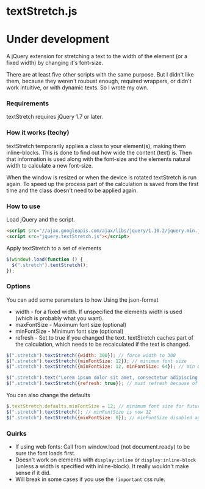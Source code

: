 # textStretch.js

# Under development

A jQuery extension for stretching a text to the width of the element (or a fixed width) by changing it's font-size.

There are at least five other scripts with the same purpose. But I didn't like them, because they weren't roubust enough, required wrappers, or didn't work intuitive, or with dynamic texts. So I wrote my own.

### Requirements
textStretch requires jQuery 1.7 or later.

### How it works (techy)
textStretch temporarily applies a class to your element(s), making them inline-blocks. This is done to find out how wide the content (text) is. Then that information is used along with the font-size and the elements natural width to calculate a new font-size.

When the window is resized or when the device is rotated textStretch is run again. To speed up the process part of the calculation is saved from the first time and the class doesn't need to be applied again.

### How to use
Load jQuery and the script.

```html
<script src="//ajax.googleapis.com/ajax/libs/jquery/1.10.2/jquery.min.js"></script>
<script src="jquery.textStretch.js"></script>
```

Apply textStretch to a set of elements

```javascript
$(window).load(function () {
  $(".stretch").textStretch();
});
```

### Options
You can add some parameters to how Using the json-format

* width - for a fixed width. If unspecified the elements width is used (which is probably what you want).
* maxFontSize - Maximum font size (optional)
* minFontSize - Minimum font size (optional)
* refresh - Set to true if you changed the text. textStretch caches part of the calculation, which needs to be recalculated if the text is changed.

```javascript
$(".stretch").textStretch({width: 300}); // force width to 300
$(".stretch").textStretch({minFontSize: 12}); // minimum font size
$(".stretch").textStretch({minFontSize: 12, minFontSize: 64}); // min & max font-size

$(".stretch").text("Lorem ipsum dolor sit amet, consectetur adipiscing elit."); //changing content
$(".stretch").textStretch({refresh: true}); // must refresh because of 
```

You can also change the defaults

```javascript
$.textStretch.defaults.minFontSize = 12; // minimum font size for future calls
$(".stretch").textStretch(); // minFontSize is now 12
$(".stretch").textStretch({minFontSize: 0}); // minFontSize disabled again
```

### Quirks
* If using web fonts: Call from window.load (not document.ready) to be sure the font loads first.
* Doesn't work on elements with `display:inline` or `display:inline-block` (unless a width is specified with inline-block). It really wouldn't make sense if it did.
* Will break in some cases if you use the `!important` css rule.